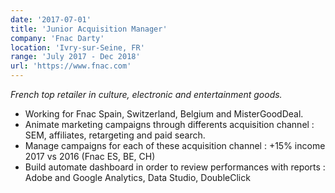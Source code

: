 ```yaml
---
date: '2017-07-01'
title: 'Junior Acquisition Manager'
company: 'Fnac Darty'
location: 'Ivry-sur-Seine, FR'
range: 'July 2017 - Dec 2018'
url: 'https://www.fnac.com'
---
```


<i>French top retailer in culture, electronic and entertainment goods.</i>

- Working for Fnac Spain, Switzerland, Belgium and MisterGoodDeal.
- Animate marketing campaigns through differents acquisition channel : SEM, affiliates, retargeting and paid search.
- Manage campaigns for each of these acquisition channel : +15% income 2017 vs 2016 (Fnac ES, BE, CH)
- Build automate dashboard in order to review performances with reports : Adobe and Google Analytics, Data Studio, DoubleClick

